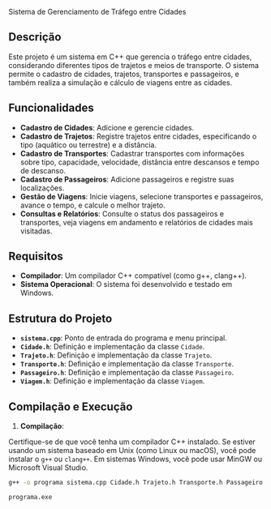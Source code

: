 Sistema de Gerenciamento de Tráfego entre Cidades

## Descrição

Este projeto é um sistema em C++ que gerencia o tráfego entre cidades, considerando diferentes tipos de trajetos e meios de transporte. O sistema permite o cadastro de cidades, trajetos, transportes e passageiros, e também realiza a simulação e cálculo de viagens entre as cidades.

## Funcionalidades

- **Cadastro de Cidades**: Adicione e gerencie cidades.
- **Cadastro de Trajetos**: Registre trajetos entre cidades, especificando o tipo (aquático ou terrestre) e a distância.
- **Cadastro de Transportes**: Cadastrar transportes com informações sobre tipo, capacidade, velocidade, distância entre descansos e tempo de descanso.
- **Cadastro de Passageiros**: Adicione passageiros e registre suas localizações.
- **Gestão de Viagens**: Inicie viagens, selecione transportes e passageiros, avance o tempo, e calcule o melhor trajeto.
- **Consultas e Relatórios**: Consulte o status dos passageiros e transportes, veja viagens em andamento e relatórios de cidades mais visitadas.

## Requisitos

- **Compilador**: Um compilador C++ compatível (como g++, clang++).
- **Sistema Operacional**: O sistema foi desenvolvido e testado em Windows.

## Estrutura do Projeto

- **`sistema.cpp`**: Ponto de entrada do programa e menu principal.
- **`Cidade.h`**: Definição e implementação da classe `Cidade`.
- **`Trajeto.h`**: Definição e implementação da classe `Trajeto`.
- **`Transporte.h`**: Definição e implementação da classe `Transporte`.
- **`Passageiro.h`**: Definição e implementação da classe `Passageiro`.
- **`Viagem.h`**: Definição e implementação da classe `Viagem`.

## Compilação e Execução

1. **Compilação**:

Certifique-se de que você tenha um compilador C++ instalado. Se estiver usando um sistema baseado em Unix (como Linux ou macOS), você pode instalar o `g++` ou `clang++`. Em sistemas Windows, você pode usar MinGW ou Microsoft Visual Studio.
  
   ```bash
   g++ -o programa sistema.cpp Cidade.h Trajeto.h Transporte.h Passageiro.h Viagem.h

   programa.exe
